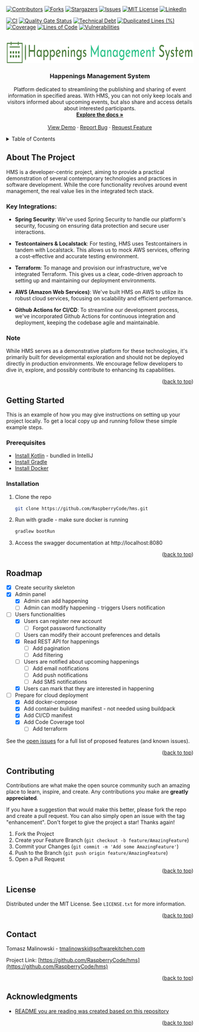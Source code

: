 [![Contributors][contributors-shield]][contributors-url]
[![Forks][forks-shield]][forks-url]
[![Stargazers][stars-shield]][stars-url]
[![Issues][issues-shield]][issues-url]
[![MIT License][license-shield]][license-url]
[![LinkedIn][linkedin-shield]][linkedin-url]

[![CI](https://github.com/RaspberryCode/hms/actions/workflows/ci.yml/badge.svg?branch=master)](https://github.com/RaspberryCode/hms/actions/workflows/ci.yml)
[![Quality Gate Status](https://sonarcloud.io/api/project_badges/measure?project=RaspberryCode_hms&metric=alert_status)](https://sonarcloud.io/summary/new_code?id=RaspberryCode_hms)
[![Technical Debt](https://sonarcloud.io/api/project_badges/measure?project=RaspberryCode_hms&metric=sqale_index)](https://sonarcloud.io/summary/new_code?id=RaspberryCode_hms)
[![Duplicated Lines (%)](https://sonarcloud.io/api/project_badges/measure?project=RaspberryCode_hms&metric=duplicated_lines_density)](https://sonarcloud.io/summary/new_code?id=RaspberryCode_hms)
[![Coverage](https://sonarcloud.io/api/project_badges/measure?project=RaspberryCode_hms&metric=coverage)](https://sonarcloud.io/summary/new_code?id=RaspberryCode_hms)
[![Lines of Code](https://sonarcloud.io/api/project_badges/measure?project=RaspberryCode_hms&metric=ncloc)](https://sonarcloud.io/summary/new_code?id=RaspberryCode_hms)
[![Vulnerabilities](https://sonarcloud.io/api/project_badges/measure?project=RaspberryCode_hms&metric=vulnerabilities)](https://sonarcloud.io/summary/new_code?id=RaspberryCode_hms)


<!-- PROJECT LOGO -->

<br />
<div align="center">
  <a href="https://github.com/RaspberryCode/hms">
    <img src="images/logo.png" alt="Logo" width="750" height="56.5">
  </a>

<h3 align="center">Happenings Management System</h3>

  <p align="center">
    Platform dedicated to streamlining the publishing and sharing of event information in specified areas. With HMS, you can not only keep locals and visitors informed about upcoming events, but also share and access details about interested participants.
    <br />
    <a href="https://github.com/RaspberryCode/hms"><strong>Explore the docs »</strong></a>
    <br />
    <br />
    <a href="https://github.com/RaspberryCode/hms">View Demo</a>
    ·
    <a href="https://github.com/RaspberryCode/hms/issues">Report Bug</a>
    ·
    <a href="https://github.com/RaspberryCode/hms/issues">Request Feature</a>
  </p>
</div>



<!-- TABLE OF CONTENTS -->
<details>
  <summary>Table of Contents</summary>
  <ol>
    <li>
      <a href="#about-the-project">About The Project</a>
      <ul>
        <li><a href="#key-integrations">Key Integrations</a></li>
      </ul>
      <ul>
        <li><a href="#note">Note</a></li>
      </ul>
    </li>
    <li>
      <a href="#getting-started">Getting Started</a>
      <ul>
        <li><a href="#prerequisites">Prerequisites</a></li>
        <li><a href="#installation">Installation</a></li>
      </ul>
    </li>
    <li><a href="#usage">Usage</a></li>
    <li><a href="#roadmap">Roadmap</a></li>
    <li><a href="#contributing">Contributing</a></li>
    <li><a href="#license">License</a></li>
    <li><a href="#contact">Contact</a></li>
    <li><a href="#acknowledgments">Acknowledgments</a></li>
  </ol>
</details>



<!-- ABOUT THE PROJECT -->

## About The Project

HMS is a developer-centric project, aiming to provide a practical demonstration of several contemporary technologies and
practices in software development. While the core functionality revolves around event management, the real value lies in
the integrated tech stack.

### Key Integrations:

* **Spring Security**: We've used Spring Security to handle our platform's security, focusing on ensuring data
  protection and
  secure user interactions.

* **Testcontainers & Localstack**: For testing, HMS uses Testcontainers in tandem with Localstack. This allows us to
  mock AWS
  services, offering a cost-effective and accurate testing environment.

* **Terraform**: To manage and provision our infrastructure, we've integrated Terraform. This gives us a clear,
  code-driven
  approach to setting up and maintaining our deployment environments.

* **AWS (Amazon Web Services)**: We've built HMS on AWS to utilize its robust cloud services, focusing on scalability
  and
  efficient performance.

* **Github Actions for CI/CD**: To streamline our development process, we've incorporated Github Actions for continuous
  integration and deployment, keeping the codebase agile and maintainable.

### Note

While HMS serves as a demonstrative platform for these technologies, it's primarily built for developmental
exploration and should not be deployed directly in production environments. We encourage fellow developers to dive in,
explore, and possibly contribute to enhancing its capabilities.
<p align="right">(<a href="#readme-top">back to top</a>)</p>

[//]: # (### Built With)

[//]: # ()
[//]: # ([![Kotlin][Kotlin]][Kotlin-url])

[//]: # ([![Spring Boot][React.js]][SpringBoot-url])

[//]: # ([![Gradle][Vue.js]][Gradle-url])

[//]: # ([![Test Containers][Angular.io]][TestContainers-url])

[//]: # ([![Docker][Laravel.com]][Docker-url])

[//]: # ([![JJWT][Bootstrap.com]][JJWT-url])

[//]: # ([![Swagger][JQuery.com]][Swagger-url])

[//]: # ([![LocalStack][JQuery.com]][Localstack-url])

[//]: # ()
[//]: # (<p align="right">&#40;<a href="#readme-top">back to top</a>&#41;</p>)



<!-- GETTING STARTED -->

## Getting Started

This is an example of how you may give instructions on setting up your project locally.
To get a local copy up and running follow these simple example steps.

### Prerequisites

* [Install Kotlin](https://kotlinlang.org/docs/getting-started.html#install-kotlin) - bundled in IntelliJ
* [Install Gradle](https://gradle.org/install/)
* [Install Docker](https://docs.docker.com/get-docker/)

### Installation

1. Clone the repo
   ```sh
   git clone https://github.com/RaspberryCode/hms.git
   ```
2. Run with gradle - make sure docker is running
   ```sh
   gradlew bootRun
   ```
3. Access the swagger documentation at http://localhost:8080

<p align="right">(<a href="#readme-top">back to top</a>)</p>

<!-- USAGE EXAMPLES -->

[//]: # ()

[//]: # (## Usage)

[//]: # ()

[//]: # (Use this space to show useful examples of how a project can be used. Additional screenshots, code examples and demos)

[//]: # (work well in this space. You may also link to more resources.)

[//]: # ()

[//]: # (_For more examples, please refer to the [Documentation]&#40;https://example.com&#41;_)

[//]: # ()

[//]: # (<p align="right">&#40;<a href="#readme-top">back to top</a>&#41;</p>)

[//]: # ()

[//]: # ()

<!-- ROADMAP -->

## Roadmap

- [x] Create security skeleton
- [x] Admin panel
    - [x] Admin can add happening
    - [ ] Admin can modify happening - triggers Users notification
- [ ] Users functionalities
    - [x] Users can register new account
        - [ ] Forgot password functionality
    - [ ] Users can modify their account preferences and details
    - [x] Read REST API for happenings
        - [ ] Add pagination
        - [ ] Add filtering
    - [ ] Users are notified about upcoming happenings
        - [ ] Add email notifications
        - [ ] Add push notifications
        - [ ] Add SMS notifications
    - [x] Users can mark that they are interested in happening
- [ ] Prepare for cloud deployment
    - [x] Add docker-compose
    - [x] Add container building manifest - not needed using buildpack
    - [x] Add CI/CD manifest
  - [x] Add Code Coverage tool
    - [ ] Add terraform

See the [open issues](https://github.com/RaspberryCode/hms/issues) for a full list of proposed features (and
known issues).

<p align="right">(<a href="#readme-top">back to top</a>)</p>



<!-- CONTRIBUTING -->

## Contributing

Contributions are what make the open source community such an amazing place to learn, inspire, and create. Any
contributions you make are **greatly appreciated**.

If you have a suggestion that would make this better, please fork the repo and create a pull request. You can also
simply open an issue with the tag "enhancement".
Don't forget to give the project a star! Thanks again!

1. Fork the Project
2. Create your Feature Branch (`git checkout -b feature/AmazingFeature`)
3. Commit your Changes (`git commit -m 'Add some AmazingFeature'`)
4. Push to the Branch (`git push origin feature/AmazingFeature`)
5. Open a Pull Request

<p align="right">(<a href="#readme-top">back to top</a>)</p>



<!-- LICENSE -->

## License

Distributed under the MIT License. See `LICENSE.txt` for more information.

<p align="right">(<a href="#readme-top">back to top</a>)</p>



<!-- CONTACT -->

## Contact

[//]: # ([@twitter_handle]&#40;https://twitter.com/twitter_handle&#41;)
Tomasz Malinowski - tmalinowski@softwarekitchen.com

Project Link: [https://github.com/RaspberryCode/hms](https://github.com/RaspberryCode/hms)

<p align="right">(<a href="#readme-top">back to top</a>)</p>



<!-- ACKNOWLEDGMENTS -->

## Acknowledgments

* [README you are reading was created based on this repository](https://github.com/othneildrew/Best-README-Template)

<p align="right">(<a href="#readme-top">back to top</a>)</p>



<!-- MARKDOWN LINKS & IMAGES -->
<!-- https://www.markdownguide.org/basic-syntax/#reference-style-links -->

[contributors-shield]: https://img.shields.io/github/contributors/RaspberryCode/hms.svg?style=for-the-badge

[contributors-url]: https://github.com/RaspberryCode/hms/graphs/contributors

[forks-shield]: https://img.shields.io/github/forks/RaspberryCode/hms.svg?style=for-the-badge

[forks-url]: https://github.com/RaspberryCode/hms/network/members

[stars-shield]: https://img.shields.io/github/stars/RaspberryCode/hms.svg?style=for-the-badge

[stars-url]: https://github.com/RaspberryCode/hms/stargazers

[issues-shield]: https://img.shields.io/github/issues/RaspberryCode/hms.svg?style=for-the-badge

[issues-url]: https://github.com/RaspberryCode/hms/issues

[license-shield]: https://img.shields.io/github/license/RaspberryCode/hms.svg?style=for-the-badge

[license-url]: https://github.com/RaspberryCode/hms/blob/master/LICENSE.txt

[linkedin-shield]: https://img.shields.io/badge/-LinkedIn-black.svg?style=for-the-badge&logo=linkedin&colorB=555

[linkedin-url]: https://linkedin.com/in/tomalinowski

[product-screenshot]: images/screenshot.png

[Kotlin]: https://img.shields.io/badge/next.js-000000?style=for-the-badge&logo=nextdotjs&logoColor=white

[Kotlin-url]: https://kotlinlang.org/

[React.js]: https://img.shields.io/badge/React-20232A?style=for-the-badge&logo=react&logoColor=61DAFB

[SpringBoot-url]: https://spring.io/projects/spring-boot

[Vue.js]: https://img.shields.io/badge/Vue.js-35495E?style=for-the-badge&logo=vuedotjs&logoColor=4FC08D

[Gradle-url]: https://gradle.org/

[Angular.io]: https://img.shields.io/badge/Angular-DD0031?style=for-the-badge&logo=angular&logoColor=white

[TestContainers-url]: https://www.testcontainers.org/

[Svelte.dev]: https://img.shields.io/badge/Svelte-4A4A55?style=for-the-badge&logo=svelte&logoColor=FF3E00

[Svelte-url]: https://svelte.dev/

[Laravel.com]: https://img.shields.io/badge/Laravel-FF2D20?style=for-the-badge&logo=laravel&logoColor=white

[Docker-url]: https://www.docker.com/

[Bootstrap.com]: https://img.shields.io/badge/Bootstrap-563D7C?style=for-the-badge&logo=bootstrap&logoColor=white

[JJWT-url]: https://github.com/jwtk/jjwt

[JQuery.com]: https://img.shields.io/badge/jQuery-0769AD?style=for-the-badge&logo=jquery&logoColor=white

[Swagger-url]: https://swagger.io/

[Localstack-url]: https://localstack.cloud/